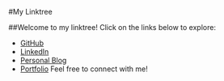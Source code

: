<link rel="stylesheet" href="style.css">

#My Linktree

##Welcome to my linktree! Click on the links below to explore:

- [GitHub](https://github.com/your-username)
- [LinkedIn](https://www.linkedin.com/in/christopher-basaldua-876284183)
- [Personal Blog](https://kirroslink.github.io/Personal-Blog/)
- [Portfolio](https://sites.google.com/view/christopher-basaldua/home)
Feel free to connect with me!

